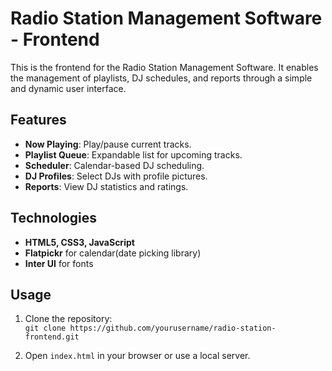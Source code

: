 
# Radio Station Management Software - Frontend

This is the frontend for the Radio Station Management Software. It enables the management of playlists, DJ schedules, and reports through a simple and dynamic user interface.

## Features

- **Now Playing**: Play/pause current tracks.
- **Playlist Queue**: Expandable list for upcoming tracks.
- **Scheduler**: Calendar-based DJ scheduling.
- **DJ Profiles**: Select DJs with profile pictures.
- **Reports**: View DJ statistics and ratings.

## Technologies

- **HTML5, CSS3, JavaScript**
- **Flatpickr** for calendar(date picking library)
- **Inter UI** for fonts

## Usage

1. Clone the repository:  
   `git clone https://github.com/yourusername/radio-station-frontend.git`

2. Open `index.html` in your browser or use a local server.
